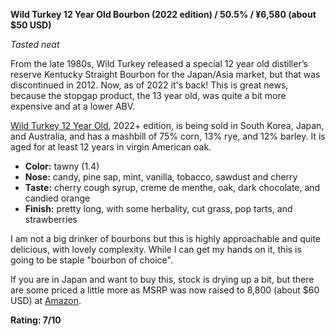 **Wild Turkey 12 Year Old Bourbon (2022 edition) / 50.5% / ¥6,580 (about $50 USD)**

*Tasted neat*

From the late 1980s, Wild Turkey released a special 12 year old distiller’s reserve Kentucky Straight Bourbon for the Japan/Asia market, but that was discontinued in 2012.  Now, as of 2022 it's back!  This is great news, because the stopgap product, the 13 year old, was quite a bit more expensive and at a lower ABV.

[Wild Turkey 12 Year Old](https://www.whiskybase.com/whiskies/whisky/212277/wild-turkey-12-year-old), 2022+ edition, is being sold in South Korea, Japan, and Australia, and has a mashbill of 75% corn, 13% rye, and 12% barley.  It is aged for at least 12 years in virgin American oak.

* **Color:** tawny (1.4)
* **Nose:** candy, pine sap, mint, vanilla, tobacco, sawdust and cherry
* **Taste:** cherry cough syrup, creme de menthe, oak, dark chocolate, and candied orange
* **Finish:** pretty long, with some herbality, cut grass, pop tarts, and strawberries

I am not a big drinker of bourbons but this is highly approachable and quite delicious, with lovely complexity.  While I can get my hands on it, this is going to be staple "bourbon of choice".

If you are in Japan and want to buy this, stock is drying up a bit, but there are some priced a little more as MSRP was now raised to 8,800 (about $60 USD) at [Amazon](https://www.amazon.co.jp/%E3%83%AF%E3%82%A4%E3%83%AB%E3%83%89%E3%82%BF%E3%83%BC%E3%82%AD%E3%83%BC-700ml-%E3%82%A6%E3%82%A3%E3%82%B9%E3%82%AD%E3%83%BC-WILD-TURKEY/dp/B0B9WTX76G).

**Rating: 7/10**